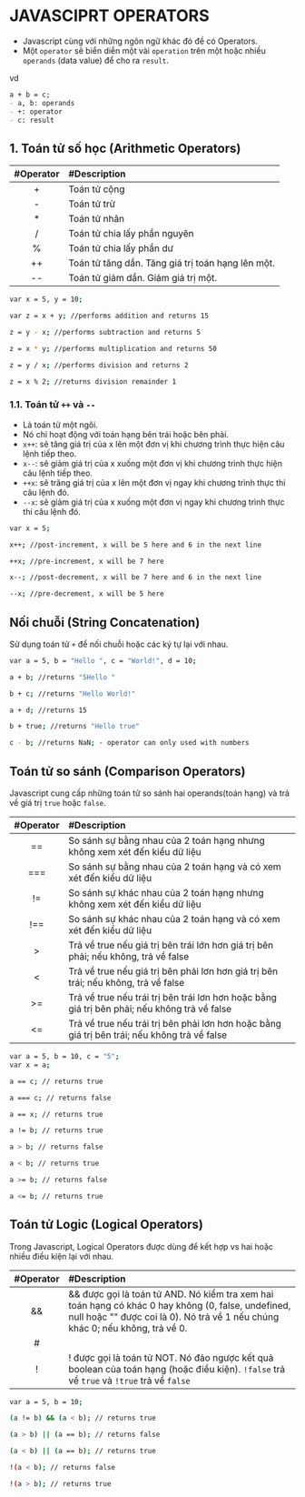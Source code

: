 # JAVASCIPRT OPERATORS

- Javascript cùng với những ngôn ngữ khác đó đề có Operators.
- Một `operator` sẽ biển diễn một vài `operation` trên một hoặc nhiều `operands` (data value) để cho ra `result`.

vd
```md
a + b = c;
- a, b: operands
- +: operator
- c: result
```

## 1. Toán tử số học (Arithmetic Operators)
| #Operator | #Description                                             |
| :-------: | :------------------------------------------------------- |
| +         | Toán tử cộng                                             |
| -         | Toán tử trừ                                              |
| *         | Toán tử nhân                                             |
| /         | Toán tử chia lấy phần nguyên                             |
| %         | Toán tử chia lấy phần dư                                 |
| ++        | Toán tử tăng dần. Tăng giá trị toán hạng lên một.        |
| --        | Toán tử giảm dần. Giảm giá trị một.                      |

```bash
var x = 5, y = 10;

var z = x + y; //performs addition and returns 15

z = y - x; //performs subtraction and returns 5

z = x * y; //performs multiplication and returns 50

z = y / x; //performs division and returns 2

z = x % 2; //returns division remainder 1
```

### 1.1. Toán tử `++` và `--`
- Là toán tử một ngôi.
- Nó chỉ hoạt động với toán hạng bên trái hoặc bên phải.
- `x++`: sẽ tăng giá trị của x lên một đơn vị khi chương trình thực hiện câu lệnh tiếp theo.
- `x--`: sẽ giảm giá trị của x xuống một đơn vị khi chương trình thực hiện câu lệnh tiếp theo.
- `++x`: sẽ trăng giá trị của x lên một đơn vị ngay khi chương trình thực thi câu lệnh đó.
- `--x`: sẽ giảm giá trị của x xuống một đơn vị ngay khi chương trình thực thi câu lệnh đó.
```bash
var x = 5;

x++; //post-increment, x will be 5 here and 6 in the next line

++x; //pre-increment, x will be 7 here

x--; //post-decrement, x will be 7 here and 6 in the next line

--x; //pre-decrement, x will be 5 here
```

## Nối chuỗi (String Concatenation)
Sử dụng toán tử `+` để nối chuỗi hoặc các ký tự lại với nhau.

```bash
var a = 5, b = "Hello ", c = "World!", d = 10;

a + b; //returns "5Hello "

b + c; //returns "Hello World!"

a + d; //returns 15

b + true; //returns "Hello true"

c - b; //returns NaN; - operator can only used with numbers
```

## Toán tử so sánh (Comparison Operators)
Javascript cung cấp những toán tử so sánh hai operands(toán hạng) và trả về giá trị `true` hoặc `false`.

| #Operator | #Description                                                                                  |
| :-------: | :-------------------------------------------------------------------------------------------- |
| ==        | So sánh sự bằng nhau của 2 toán hạng nhưng không xem xét đến kiểu dữ liệu                     |
| ===       | So sánh sự bằng nhau của 2 toán hạng và có xem xét đến kiểu dữ liệu                           |
| !=        | So sánh sự khác nhau của 2 toán hạng nhưng không xem xét đến kiểu dữ liệu                     |
| !==       | So sánh sự khác nhau của 2 toán hạng và có xem xét đến kiểu dữ liệu                           |
| >         | Trả về true nếu giá trị bên trái lớn hơn giá trị bên phải; nếu không, trả về false            |
| <         | Trả về true nếu giá trị bên phải lơn hơn giá trị bên trái; nếu không, trả về false            |
| >=        | Trả về true nếu trái trị bên trái lơn hơn hoặc bằng giá trị bên phải; nếu không trả về false  |
| <=        | Trả về true nếu trái trị bên phải lơn hơn hoặc bằng giá trị bên trái; nếu không trả về false  |

```bash
var a = 5, b = 10, c = "5";
var x = a;

a == c; // returns true

a === c; // returns false

a == x; // returns true

a != b; // returns true

a > b; // returns false

a < b; // returns true

a >= b; // returns false

a <= b; // returns true
```

## Toán tử Logic (Logical Operators)
Trong Javascript, Logical Operators được dùng để kết hợp vs hai hoặc nhiều điều kiện lại với nhau.

| #Operator | #Description                                                                                  |
| :-------: | :-------------------------------------------------------------------------------------------- |
| &&        | && được gọi là toán tử AND. Nó kiểm tra xem hai toán hạng có khác 0 hay không (0, false, undefined, null hoặc "" được coi là 0). Nó trả về 1 nếu chúng khác 0; nếu không, trả về 0.|
| #||        |#|| được gọi là toán tử OR. Nó kiểm tra xem bất kỳ một trong hai toán hạng có khác 0 hay không (0, false, undefined, null hoặc "" được coi là zero). Nó trả về 1 nếu bất kỳ một trong số chúng khác 0; nếu không, trả về 0.|
| !         |! được gọi là toán tử NOT. Nó đảo ngược kết quả boolean của toán hạng (hoặc điều kiện). `!false` trả về `true` và `!true` trả về `false`|

```bash
var a = 5, b = 10;

(a != b) && (a < b); // returns true

(a > b) || (a == b); // returns false

(a < b) || (a == b); // returns true

!(a < b); // returns false

!(a > b); // returns true
```
